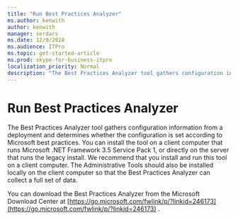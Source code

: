 ```yaml
---
title: "Run Best Practices Analyzer"
ms.author: kenwith
author: kenwith
manager: serdars
ms.date: 12/9/2018
ms.audience: ITPro
ms.topic: get-started-article
ms.prod: skype-for-business-itpro
localization_priority: Normal
description: "The Best Practices Analyzer tool gathers configuration information from a deployment and determines whether the configuration is set according to Microsoft best practices. You can install the tool on a client computer that runs Microsoft .NET Framework 3.5 Service Pack 1, or directly on the server that runs the legacy install. We recommend that you install and run this tool on a client computer. The Administrative Tools should also be installed locally on the client computer so that the Best Practices Analyzer can collect a full set of data."
---
```


# Run Best Practices Analyzer

The Best Practices Analyzer tool gathers configuration information from a deployment and determines whether the configuration is set according to Microsoft best practices. You can install the tool on a client computer that runs Microsoft .NET Framework 3.5 Service Pack 1, or directly on the server that runs the legacy install. We recommend that you install and run this tool on a client computer. The Administrative Tools should also be installed locally on the client computer so that the Best Practices Analyzer can collect a full set of data. 
  
You can download the Best Practices Analyzer from the Microsoft Download Center at [https://go.microsoft.com/fwlink/p/?linkid=246173](https://go.microsoft.com/fwlink/p/?linkid=246173) . 
  


